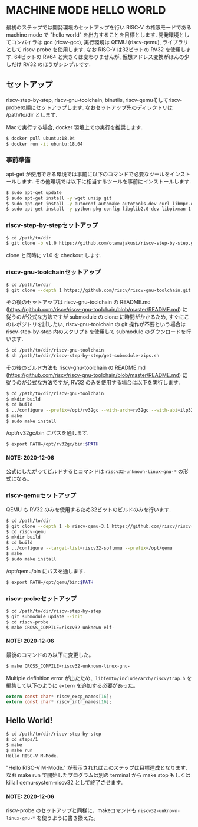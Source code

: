 # MACHINE MODE HELLO WORLD

最初のステップでは開発環境のセットアップを行い RISC-V の権限モードであるmachine
mode で "hello world" を出力することを目標とします. 開発環境としてコンパイラは
gcc (ricsv-gcc), 実行環境は QEMU (riscv-qemu), ライブラリとして riscv-probe
を使用します. なお RISC-V は32ビットの RV32 を使用します. 64ビットの RV64
と大きくは変わりませんが, 仮想アドレス変換がほんの少しだけ RV32
のほうがシンプルです.

## セットアップ
riscv-step-by-step, riscv-gnu-toolchain, binutils,
riscv-qemuそしてriscv-probeの順にセットアップします.
なおセットアップ先のディレクトリは /path/to/dir とします.

Macで実行する場合, docker 環境上での実行を推奨します.
```bash
$ docker pull ubuntu:18.04
$ docker run -it ubuntu:18.04
```

### 事前準備
apt-get が使用できる環境では事前に以下のコマンドで必要なツールをインストールします. その他環境では以下に相当するツールを事前にインストールします.

```bash
$ sudo apt-get update
$ sudo apt-get install -y wget unzip git
$ sudo apt-get install -y autoconf automake autotools-dev curl libmpc-dev libmpfr-dev libgmp-dev gawk build-essential bison flex texinfo gperf libtool patchutils bc zlib1g-dev libexpat-dev
$ sudo apt-get install -y python pkg-config libglib2.0-dev libpixman-1-dev
```

### riscv-step-by-stepセットアップ
```bash
$ cd /path/to/dir
$ git clone -b v1.0 https://github.com/otamajakusi/riscv-step-by-step.git
```
clone と同時に v1.0 を checkout します.

### riscv-gnu-toolchainセットアップ
```bash
$ cd /path/to/dir
$ git clone --depth 1 https://github.com/riscv/riscv-gnu-toolchain.git
```
その後のセットアップは riscv-gnu-toolchain の README.md
(https://github.com/riscv/riscv-gnu-toolchain/blob/master/README.md) に従うのが公式な方法ですが
submodule の clone に時間がかかるため, すぐにこのレポジトリを試したい,
riscv-gnu-toolchain の git 操作が不要という場合は riscv-step-by-step
内のスクリプトを使用して submodule のダウンロードを行います.
```bash
$ cd /path/to/dir/riscv-gnu-toolchain
$ sh /path/to/dir/riscv-step-by-step/get-submodule-zips.sh
```
その後のビルド方法も riscv-gnu-toolchain の README.md
(https://github.com/riscv/riscv-gnu-toolchain/blob/master/README.md) に従うのが公式な方法ですが,
RV32 のみを使用する場合は以下を実行します.
```bash
$ cd /path/to/dir/riscv-gnu-toolchain
$ mkdir build
$ cd build
$ ../configure --prefix=/opt/rv32gc --with-arch=rv32gc --with-abi=ilp32d
$ make
$ sudo make install
```
/opt/rv32gc/bin にパスを通します.
```bash
$ export PATH=/opt/rv32gc/bin:$PATH
```

#### NOTE: 2020-12-06
公式にしたがってビルドするとコマンドは `riscv32-unknown-linux-gnu-*` の形式になる。

### riscv-qemuセットアップ
QEMU も RV32 のみを使用するため32ビットのビルドのみを行います.
```bash
$ cd /path/to/dir
$ git clone --depth 1 -b riscv-qemu-3.1 https://github.com/riscv/riscv-qemu.git
$ cd riscv-qemu
$ mkdir build
$ cd build
$ ../configure --target-list=riscv32-softmmu --prefix=/opt/qemu
$ make
$ sudo make install
```
/opt/qemu/bin にパスを通します.
```bash
$ export PATH=/opt/qemu/bin:$PATH
```

### riscv-probeセットアップ
```bash
$ cd /path/to/dir/riscv-step-by-step
$ git submodule update --init
$ cd riscv-probe
$ make CROSS_COMPILE=riscv32-unknown-elf-
```

#### NOTE: 2020-12-06
最後のコマンドのみ以下に変更した。
```bash
$ make CROSS_COMPILE=riscv32-unknown-linux-gnu-
```

Multiple definition error が出たため、`libfemto/include/arch/riscv/trap.h` を編集して以下のように `extern` を追加する必要があった。
```c
extern const char* riscv_excp_names[16];
extern const char* riscv_intr_names[16];
```

## Hello World!
```bash
$ cd /path/to/dir/riscv-step-by-step
$ cd steps/1
$ make
$ make run
Hello RISC-V M-Mode.
```
"Hello RISC-V M-Mode." が表示されればこのステップは目標達成となります.
なお make run で開始したプログラムは別の terminal から make stop もしくは
killall qemu-system-riscv32 として終了させます.

#### NOTE: 2020-12-06
riscv-probe のセットアップと同様に、makeコマンドも `riscv32-unknown-linux-gnu-*` を使うように書き換えた。
